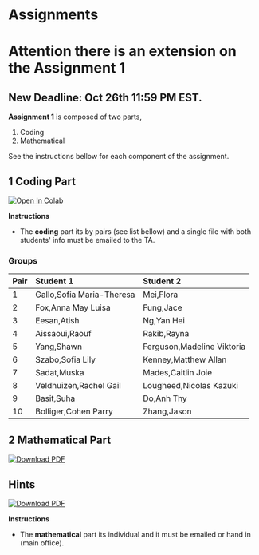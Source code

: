# Assignments

# Attention there is an extension on the Assignment 1 

## New Deadline: Oct 26th 11:59 PM EST.

**Assignment 1** is composed of two parts,
 1. Coding  
 2. Mathematical

See the instructions bellow for each component of the assignment. 

## 1 Coding Part
 [![Open In Colab](https://colab.research.google.com/assets/colab-badge.svg)](https://colab.research.google.com/github/ChemAI-Lab/Math4Chem/blob/main/website/Assignments/assignment1.ipynb) 

**Instructions**
* The **coding** part its by pairs (see list bellow) and a single file with both students' info must be emailed to the TA. <br>
  
### Groups
| Pair | Student 1 | Student 2 |
| :--- | :--- | :--- |
| 1 | Gallo,Sofia Maria-Theresa | Mei,Flora |
| 2 | Fox,Anna May Luisa | Fung,Jace |
| 3 | Eesan,Atish | Ng,Yan Hei |
| 4 | Aissaoui,Raouf | Rakib,Rayna |
| 5 | Yang,Shawn | Ferguson,Madeline Viktoria |
| 6 | Szabo,Sofia Lily | Kenney,Matthew Allan |
| 7 | Sadat,Muska | Mades,Caitlin Joie |
| 8 | Veldhuizen,Rachel Gail | Lougheed,Nicolas Kazuki |
| 9 | Basit,Suha | Do,Anh Thy |
| 10 |Bolliger,Cohen Parry | Zhang,Jason | 

## 2 Mathematical Part
[![Download PDF](https://img.shields.io/badge/Download_PDF-Click_Here-blue.svg)](https://github.com/ChemAI-Lab/Math4Chem/main/website/Assignments/assigment1_math.pdf)
## Hints 
[![Download PDF](https://img.shields.io/badge/Download_PDF-Click_Here-blue.svg)](https://github.com/ChemAI-Lab/Math4Chem/main/website/Assignments/Assigment_1_Hints.pdf)

**Instructions** <br>
* The **mathematical** part its individual and it must be emailed or hand in (main office). 
<!-- # Assignment 2 (soon!) -->